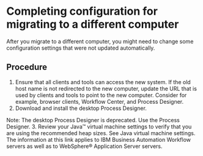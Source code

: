 # Completing configuration for migrating to a different computer

After you migrate to a different computer,
you might need to change some configuration settings that were not
updated automatically.

## Procedure

1. Ensure that all clients and tools can
access the new system.
If the old host
name is not redirected to the new computer, update the URL that is
used by clients and tools to point to the new computer.
Consider for example, browser clients, Workflow Center, and Process Designer.
2. Download and install the desktop Process Designer.

Note: The desktop Process Designer is
deprecated. Use the Process Designer.
3. Review your Java™ virtual machine settings
to verify that you are using the recommended heap sizes. See Java virtual machine settings. The
information at this link applies to IBM Business Automation Workflow servers as well as to
WebSphere® Application
Server
servers.